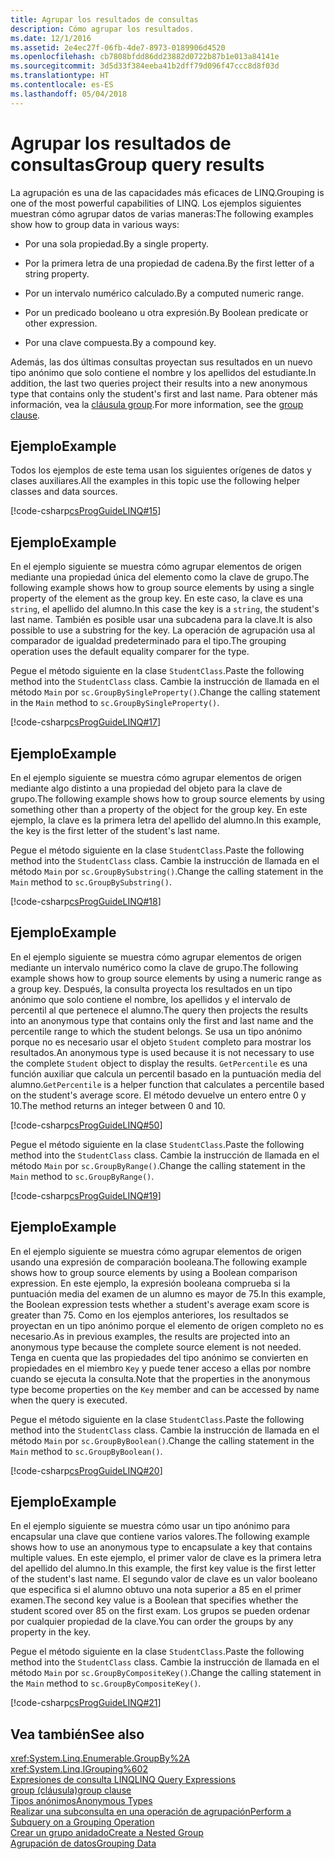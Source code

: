 ```yaml
---
title: Agrupar los resultados de consultas
description: Cómo agrupar los resultados.
ms.date: 12/1/2016
ms.assetid: 2e4ec27f-06fb-4de7-8973-0189906d4520
ms.openlocfilehash: cb7808bfdd86dd23882d0722b87b1e013a84141e
ms.sourcegitcommit: 3d5d33f384eeba41b2dff79d096f47ccc8d8f03d
ms.translationtype: HT
ms.contentlocale: es-ES
ms.lasthandoff: 05/04/2018
---
```

# <a name="group-query-results"></a><span data-ttu-id="68a30-103">Agrupar los resultados de consultas</span><span class="sxs-lookup"><span data-stu-id="68a30-103">Group query results</span></span>

<span data-ttu-id="68a30-104">La agrupación es una de las capacidades más eficaces de LINQ.</span><span class="sxs-lookup"><span data-stu-id="68a30-104">Grouping is one of the most powerful capabilities of LINQ.</span></span> <span data-ttu-id="68a30-105">Los ejemplos siguientes muestran cómo agrupar datos de varias maneras:</span><span class="sxs-lookup"><span data-stu-id="68a30-105">The following examples show how to group data in various ways:</span></span>  
  
-   <span data-ttu-id="68a30-106">Por una sola propiedad.</span><span class="sxs-lookup"><span data-stu-id="68a30-106">By a single property.</span></span>  
  
-   <span data-ttu-id="68a30-107">Por la primera letra de una propiedad de cadena.</span><span class="sxs-lookup"><span data-stu-id="68a30-107">By the first letter of a string property.</span></span>  
  
-   <span data-ttu-id="68a30-108">Por un intervalo numérico calculado.</span><span class="sxs-lookup"><span data-stu-id="68a30-108">By a computed numeric range.</span></span>  
  
-   <span data-ttu-id="68a30-109">Por un predicado booleano u otra expresión.</span><span class="sxs-lookup"><span data-stu-id="68a30-109">By Boolean predicate or other expression.</span></span>  
  
-   <span data-ttu-id="68a30-110">Por una clave compuesta.</span><span class="sxs-lookup"><span data-stu-id="68a30-110">By a compound key.</span></span>  
  
 <span data-ttu-id="68a30-111">Además, las dos últimas consultas proyectan sus resultados en un nuevo tipo anónimo que solo contiene el nombre y los apellidos del estudiante.</span><span class="sxs-lookup"><span data-stu-id="68a30-111">In addition, the last two queries project their results into a new anonymous type that contains only the student's first and last name.</span></span> <span data-ttu-id="68a30-112">Para obtener más información, vea la [cláusula group](../language-reference/keywords/group-clause.md).</span><span class="sxs-lookup"><span data-stu-id="68a30-112">For more information, see the [group clause](../language-reference/keywords/group-clause.md).</span></span>  
  
## <a name="example"></a><span data-ttu-id="68a30-113">Ejemplo</span><span class="sxs-lookup"><span data-stu-id="68a30-113">Example</span></span>  
 <span data-ttu-id="68a30-114">Todos los ejemplos de este tema usan los siguientes orígenes de datos y clases auxiliares.</span><span class="sxs-lookup"><span data-stu-id="68a30-114">All the examples in this topic use the following helper classes and data sources.</span></span>  
  
 [!code-csharp[csProgGuideLINQ#15](../../../samples/snippets/csharp/concepts/linq/how-to-group-query-results_1.cs)]  
  
## <a name="example"></a><span data-ttu-id="68a30-115">Ejemplo</span><span class="sxs-lookup"><span data-stu-id="68a30-115">Example</span></span>  
 <span data-ttu-id="68a30-116">En el ejemplo siguiente se muestra cómo agrupar elementos de origen mediante una propiedad única del elemento como la clave de grupo.</span><span class="sxs-lookup"><span data-stu-id="68a30-116">The following example shows how to group source elements by using a single property of the element as the group key.</span></span> <span data-ttu-id="68a30-117">En este caso, la clave es una `string`, el apellido del alumno.</span><span class="sxs-lookup"><span data-stu-id="68a30-117">In this case the key is a `string`, the student's last name.</span></span> <span data-ttu-id="68a30-118">También es posible usar una subcadena para la clave.</span><span class="sxs-lookup"><span data-stu-id="68a30-118">It is also possible to use a substring for the key.</span></span> <span data-ttu-id="68a30-119">La operación de agrupación usa al comparador de igualdad predeterminado para el tipo.</span><span class="sxs-lookup"><span data-stu-id="68a30-119">The grouping operation uses the default equality comparer for the type.</span></span>  
  
 <span data-ttu-id="68a30-120">Pegue el método siguiente en la clase `StudentClass`.</span><span class="sxs-lookup"><span data-stu-id="68a30-120">Paste the following method into the `StudentClass` class.</span></span> <span data-ttu-id="68a30-121">Cambie la instrucción de llamada en el método `Main` por `sc.GroupBySingleProperty()`.</span><span class="sxs-lookup"><span data-stu-id="68a30-121">Change the calling statement in the `Main` method to `sc.GroupBySingleProperty()`.</span></span>  
  
 [!code-csharp[csProgGuideLINQ#17](../../../samples/snippets/csharp/concepts/linq/how-to-group-query-results_2.cs)]  
  
## <a name="example"></a><span data-ttu-id="68a30-122">Ejemplo</span><span class="sxs-lookup"><span data-stu-id="68a30-122">Example</span></span>  
 <span data-ttu-id="68a30-123">En el ejemplo siguiente se muestra cómo agrupar elementos de origen mediante algo distinto a una propiedad del objeto para la clave de grupo.</span><span class="sxs-lookup"><span data-stu-id="68a30-123">The following example shows how to group source elements by using something other than a property of the object for the group key.</span></span> <span data-ttu-id="68a30-124">En este ejemplo, la clave es la primera letra del apellido del alumno.</span><span class="sxs-lookup"><span data-stu-id="68a30-124">In this example, the key is the first letter of the student's last name.</span></span>  
  
 <span data-ttu-id="68a30-125">Pegue el método siguiente en la clase `StudentClass`.</span><span class="sxs-lookup"><span data-stu-id="68a30-125">Paste the following method into the `StudentClass` class.</span></span> <span data-ttu-id="68a30-126">Cambie la instrucción de llamada en el método `Main` por `sc.GroupBySubstring()`.</span><span class="sxs-lookup"><span data-stu-id="68a30-126">Change the calling statement in the `Main` method to `sc.GroupBySubstring()`.</span></span>  
  
 [!code-csharp[csProgGuideLINQ#18](../../../samples/snippets/csharp/concepts/linq/how-to-group-query-results_3.cs)]  
  
## <a name="example"></a><span data-ttu-id="68a30-127">Ejemplo</span><span class="sxs-lookup"><span data-stu-id="68a30-127">Example</span></span>  
 <span data-ttu-id="68a30-128">En el ejemplo siguiente se muestra cómo agrupar elementos de origen mediante un intervalo numérico como la clave de grupo.</span><span class="sxs-lookup"><span data-stu-id="68a30-128">The following example shows how to group source elements by using a numeric range as a group key.</span></span> <span data-ttu-id="68a30-129">Después, la consulta proyecta los resultados en un tipo anónimo que solo contiene el nombre, los apellidos y el intervalo de percentil al que pertenece el alumno.</span><span class="sxs-lookup"><span data-stu-id="68a30-129">The query then projects the results into an anonymous type that contains only the first and last name and the percentile range to which the student belongs.</span></span> <span data-ttu-id="68a30-130">Se usa un tipo anónimo porque no es necesario usar el objeto `Student` completo para mostrar los resultados.</span><span class="sxs-lookup"><span data-stu-id="68a30-130">An anonymous type is used because it is not necessary to use the complete `Student` object to display the results.</span></span> <span data-ttu-id="68a30-131">`GetPercentile` es una función auxiliar que calcula un percentil basado en la puntuación media del alumno.</span><span class="sxs-lookup"><span data-stu-id="68a30-131">`GetPercentile` is a helper function that calculates a percentile based on the student's average score.</span></span> <span data-ttu-id="68a30-132">El método devuelve un entero entre 0 y 10.</span><span class="sxs-lookup"><span data-stu-id="68a30-132">The method returns an integer between 0 and 10.</span></span>  
  
 [!code-csharp[csProgGuideLINQ#50](../../../samples/snippets/csharp/concepts/linq/how-to-group-query-results_4.cs)]  
  
 <span data-ttu-id="68a30-133">Pegue el método siguiente en la clase `StudentClass`.</span><span class="sxs-lookup"><span data-stu-id="68a30-133">Paste the following method into the `StudentClass` class.</span></span> <span data-ttu-id="68a30-134">Cambie la instrucción de llamada en el método `Main` por `sc.GroupByRange()`.</span><span class="sxs-lookup"><span data-stu-id="68a30-134">Change the calling statement in the `Main` method to `sc.GroupByRange()`.</span></span>  
  
 [!code-csharp[csProgGuideLINQ#19](../../../samples/snippets/csharp/concepts/linq/how-to-group-query-results_5.cs)]  
  
## <a name="example"></a><span data-ttu-id="68a30-135">Ejemplo</span><span class="sxs-lookup"><span data-stu-id="68a30-135">Example</span></span>  
 <span data-ttu-id="68a30-136">En el ejemplo siguiente se muestra cómo agrupar elementos de origen usando una expresión de comparación booleana.</span><span class="sxs-lookup"><span data-stu-id="68a30-136">The following example shows how to group source elements by using a Boolean comparison expression.</span></span> <span data-ttu-id="68a30-137">En este ejemplo, la expresión booleana comprueba si la puntuación media del examen de un alumno es mayor de 75.</span><span class="sxs-lookup"><span data-stu-id="68a30-137">In this example, the Boolean expression tests whether a student's average exam score is greater than 75.</span></span> <span data-ttu-id="68a30-138">Como en los ejemplos anteriores, los resultados se proyectan en un tipo anónimo porque el elemento de origen completo no es necesario.</span><span class="sxs-lookup"><span data-stu-id="68a30-138">As in previous examples, the results are projected into an anonymous type because the complete source element is not needed.</span></span> <span data-ttu-id="68a30-139">Tenga en cuenta que las propiedades del tipo anónimo se convierten en propiedades en el miembro `Key` y puede tener acceso a ellas por nombre cuando se ejecuta la consulta.</span><span class="sxs-lookup"><span data-stu-id="68a30-139">Note that the properties in the anonymous type become properties on the `Key` member and can be accessed by name when the query is executed.</span></span>  
  
 <span data-ttu-id="68a30-140">Pegue el método siguiente en la clase `StudentClass`.</span><span class="sxs-lookup"><span data-stu-id="68a30-140">Paste the following method into the `StudentClass` class.</span></span> <span data-ttu-id="68a30-141">Cambie la instrucción de llamada en el método `Main` por `sc.GroupByBoolean()`.</span><span class="sxs-lookup"><span data-stu-id="68a30-141">Change the calling statement in the `Main` method to `sc.GroupByBoolean()`.</span></span>  
  
 [!code-csharp[csProgGuideLINQ#20](../../../samples/snippets/csharp/concepts/linq/how-to-group-query-results_6.cs)]  
  
## <a name="example"></a><span data-ttu-id="68a30-142">Ejemplo</span><span class="sxs-lookup"><span data-stu-id="68a30-142">Example</span></span>  
 <span data-ttu-id="68a30-143">En el ejemplo siguiente se muestra cómo usar un tipo anónimo para encapsular una clave que contiene varios valores.</span><span class="sxs-lookup"><span data-stu-id="68a30-143">The following example shows how to use an anonymous type to encapsulate a key that contains multiple values.</span></span> <span data-ttu-id="68a30-144">En este ejemplo, el primer valor de clave es la primera letra del apellido del alumno.</span><span class="sxs-lookup"><span data-stu-id="68a30-144">In this example, the first key value is the first letter of the student's last name.</span></span> <span data-ttu-id="68a30-145">El segundo valor de clave es un valor booleano que especifica si el alumno obtuvo una nota superior a 85 en el primer examen.</span><span class="sxs-lookup"><span data-stu-id="68a30-145">The second key value is a Boolean that specifies whether the student scored over 85 on the first exam.</span></span> <span data-ttu-id="68a30-146">Los grupos se pueden ordenar por cualquier propiedad de la clave.</span><span class="sxs-lookup"><span data-stu-id="68a30-146">You can order the groups by any property in the key.</span></span>  
  
 <span data-ttu-id="68a30-147">Pegue el método siguiente en la clase `StudentClass`.</span><span class="sxs-lookup"><span data-stu-id="68a30-147">Paste the following method into the `StudentClass` class.</span></span> <span data-ttu-id="68a30-148">Cambie la instrucción de llamada en el método `Main` por `sc.GroupByCompositeKey()`.</span><span class="sxs-lookup"><span data-stu-id="68a30-148">Change the calling statement in the `Main` method to `sc.GroupByCompositeKey()`.</span></span>  
  
 [!code-csharp[csProgGuideLINQ#21](../../../samples/snippets/csharp/concepts/linq/how-to-group-query-results_7.cs)]  
  
## <a name="see-also"></a><span data-ttu-id="68a30-149">Vea también</span><span class="sxs-lookup"><span data-stu-id="68a30-149">See also</span></span>  
 <xref:System.Linq.Enumerable.GroupBy%2A>  
 <xref:System.Linq.IGrouping%602>  
 [<span data-ttu-id="68a30-150">Expresiones de consulta LINQ</span><span class="sxs-lookup"><span data-stu-id="68a30-150">LINQ Query Expressions</span></span>](index.md)  
 [<span data-ttu-id="68a30-151">group (cláusula)</span><span class="sxs-lookup"><span data-stu-id="68a30-151">group clause</span></span>](../language-reference/keywords/group-clause.md)  
 [<span data-ttu-id="68a30-152">Tipos anónimos</span><span class="sxs-lookup"><span data-stu-id="68a30-152">Anonymous Types</span></span>](../programming-guide/classes-and-structs/anonymous-types.md)  
 [<span data-ttu-id="68a30-153">Realizar una subconsulta en una operación de agrupación</span><span class="sxs-lookup"><span data-stu-id="68a30-153">Perform a Subquery on a Grouping Operation</span></span>](perform-a-subquery-on-a-grouping-operation.md)  
 [<span data-ttu-id="68a30-154">Crear un grupo anidado</span><span class="sxs-lookup"><span data-stu-id="68a30-154">Create a Nested Group</span></span>](create-a-nested-group.md)  
 [<span data-ttu-id="68a30-155">Agrupación de datos</span><span class="sxs-lookup"><span data-stu-id="68a30-155">Grouping Data</span></span>](../programming-guide/concepts/linq/grouping-data.md)

